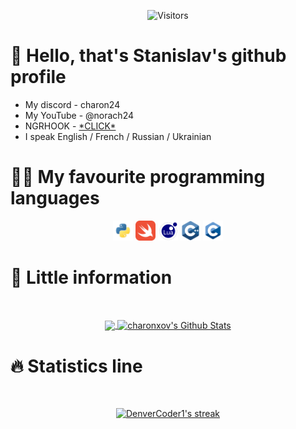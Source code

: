 <p align=center>
  <img alt="Visitors" src="https://visitor-badge.laobi.icu/badge?page_id=charonxov"/>
</p>

# 👋 Hello, that's Stanislav's github profile 

- My discord - charon24
- My YouTube - @norach24
- NGRHOOK - [\*CLICK\*](https://ngrhook.club/)
- I speak English / French / Russian / Ukrainian

# 👨‍💻 My favourite programming languages
<p align=center>
<img height="32" src="https://raw.githubusercontent.com/github/explore/80688e429a7d4ef2fca1e82350fe8e3517d3494d/topics/python/python.png" />
<img height="32" src="https://raw.githubusercontent.com/github/explore/80688e429a7d4ef2fca1e82350fe8e3517d3494d/topics/swift/swift.png" />
<img height="32" src="https://raw.githubusercontent.com/github/explore/80688e429a7d4ef2fca1e82350fe8e3517d3494d/topics/lua/lua.png" />
<img height="32" src="https://raw.githubusercontent.com/github/explore/80688e429a7d4ef2fca1e82350fe8e3517d3494d/topics/cpp/cpp.png" />
<img height="32" src="https://raw.githubusercontent.com/github/explore/80688e429a7d4ef2fca1e82350fe8e3517d3494d/topics/c/c.png" />
</p>

# 📘 Little information
<br>
<p align=center>
  <a href="https://github.com/anuraghazra/github-readme-stats">
  <img height=145 align=center src="https://github-readme-stats.vercel.app/api/top-langs/?username=charonxov&hide=c%23,powershell,java&title_color=2aa889&text_color=99d1ce&icon_color=2bbc8a&hide_border=true&bg_color=0c1014&langs_count=8&layout=compact" />
  </a>
  <a href="https://github.com/anuraghazra/github-readme-stats"><img align=center height=145 alt="charonxov's Github Stats" src="https://denvercoder1-github-readme-stats.vercel.app/api?username=charonxov&show_icons=true&count_private=true&theme=react&hide_border=true&bg_color=0D1117" /></a>
</p>

# 🔥 Statistics line
<br>
<p align=center>
  <a href="https://github.com/DenverCoder1/github-readme-streak-stats">
    <img title="🔥 Get streak stats for your profile at git.io/streak-stats" alt="DenverCoder1's streak" src="https://github-readme-streak-stats.herokuapp.com/?user=charonxov&theme=black-ice&hide_border=true&stroke=0000&background=0D1117&ring=60D9FA&fire=60D9FA&currStreakLabel=60D9FA"/>
  </a>
</p>


<br>
